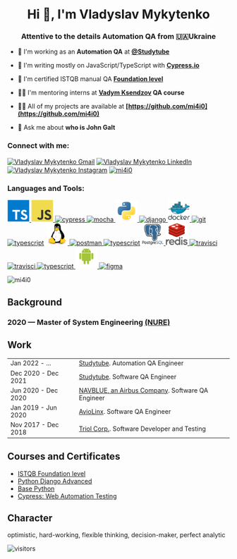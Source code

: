<h1 align="center">Hi 👋, I'm Vladyslav Mykytenko </h1>
<h3 align="center">Attentive to the details Automation QA from 🇺🇦Ukraine</h3>

- 🐝 I'm working as an **Automation QA** at **[@Studytube](https://www.studytube.nl/)**

- 🌱 I'm writing mostly on JavaScript/TypeScript with **[Cypress.io](https://www.cypress.io/)**

- 📜 I'm certified ISTQB manual
  QA **[Foundation level](https://zertdb.isqi.org/en/download/certificate/token/S91ER978sbX6Y3e6)**

- 👨‍🏫 I'm mentoring interns at **[Vadym Ksendzov](https://ksendzov.com/) QA course**

- 👨‍💻 All of my projects are available at **[https://github.com/mi4i0](https://github.com/mi4i0)**

- 💬 Ask me about **who is John Galt**

<p align="left">
<h3 align="left">Connect with me:</h3>
<a href="mailto:mykytenkovladyslav@gmail.com" target="_blank"><img align="center" alt="Vladyslav Mykytenko Gmail" height="65" 
src="https://img.icons8.com/plasticine/100/000000/gmail.png" width="65"/></a>
<a href="https://www.linkedin.com/in/mykytenko/" target="blank"><img align="center" alt="Vladyslav Mykytenko LinkedIn" height="65" 
src="https://img.icons8.com/plasticine/100/000000/linkedin.png" width="65"/></a>
<a href="https://www.instagram.com/mi4i0/" target="blank"><img align="center" alt="Vladyslav Mykytenko Instagram" height="65" 
src="https://img.icons8.com/plasticine/100/000000/instagram-new--v1.png" width="65"/></a>
<a href="https://twitter.com/mi4i0/" target="blank"><img align="center" alt="mi4i0" height="65"
src="https://img.icons8.com/plasticine/100/000000/twitter--v1.png" width="65"/></a>

### Languages and Tools: ###

<a href="https://www.typescriptlang.org/" target="_blank" rel="noreferrer"> <img src="https://raw.githubusercontent.com/devicons/devicon/master/icons/typescript/typescript-original.svg" alt="typescript" width="50" height="50"/> </a>
<a href="https://developer.mozilla.org/en-US/docs/Web/JavaScript" target="_blank" rel="noreferrer"> <img src="https://raw.githubusercontent.com/devicons/devicon/master/icons/javascript/javascript-original.svg" alt="javascript" width="50" height="50"/> </a>
<a href="https://www.cypress.io" target="_blank" rel="noreferrer"> <img src="https://pics.freeicons.io/uploads/icons/png/3556671901536211770-512.png" alt="cypress" width="50" height="50"/> </a>
<a href="https://mochajs.org" target="_blank" rel="noreferrer"> <img src="https://www.vectorlogo.zone/logos/mochajs/mochajs-icon.svg" alt="mocha" width="50" height="50"/> </a>
<a href="https://www.python.org" target="_blank" rel="noreferrer"> <img src="https://raw.githubusercontent.com/devicons/devicon/master/icons/python/python-original.svg" alt="python" width="50" height="50"/> </a>
<a href="https://www.djangoproject.com/" target="_blank" rel="noreferrer"> <img src="https://img.icons8.com/color/48/000000/django.png" alt="django" width="50" height="50"/> </a>
<a href="https://www.docker.com/" target="_blank" rel="noreferrer"> <img src="https://raw.githubusercontent.com/devicons/devicon/master/icons/docker/docker-original-wordmark.svg" alt="docker" width="50" height="50"/> </a>
<a href="https://git-scm.com/" target="_blank" rel="noreferrer"> <img src="https://www.vectorlogo.zone/logos/git-scm/git-scm-icon.svg" alt="git" width="50" height="50"/> </a>
<a href="https://www.sourcetreeapp.com/" target="_blank" rel="noreferrer"> <img src="https://img.icons8.com/external-tal-revivo-color-tal-revivo/96/000000/external-sourcetree-is-a-nice-alternative-to-the-git-command-line-logo-color-tal-revivo.png" alt="typescript" width="50" height="50"/></a>
<a href="https://www.linux.org/" target="_blank" rel="noreferrer"> <img src="https://raw.githubusercontent.com/devicons/devicon/master/icons/linux/linux-original.svg" alt="linux" width="50" height="50"/> </a>
<a href="https://postman.com" target="_blank" rel="noreferrer"> <img src="https://www.vectorlogo.zone/logos/getpostman/getpostman-icon.svg" alt="postman" width="50" height="50"/> </a>
<a href="https://www.soapui.org/" target="_blank" rel="noreferrer"> <img src="https://icons.iconarchive.com/icons/papirus-team/papirus-apps/72/soapui-icon.png" alt="typescript" width="50" height="50"/></a>
<a href="https://www.postgresql.org" target="_blank" rel="noreferrer"> <img src="https://raw.githubusercontent.com/devicons/devicon/master/icons/postgresql/postgresql-original-wordmark.svg" alt="postgresql" width="50" height="50"/> </a>
<a href="https://redis.io" target="_blank" rel="noreferrer"> <img src="https://raw.githubusercontent.com/devicons/devicon/master/icons/redis/redis-original-wordmark.svg" alt="redis" width="50" height="50"/> </a>
<a href="https://travis-ci.org" target="_blank" rel="noreferrer"> <img src="https://www.vectorlogo.zone/logos/travis-ci/travis-ci-icon.svg" alt="travisci" width="50" height="50"/> </a>
<a href="https://semaphoreci.com/" target="_blank" rel="noreferrer"> <img src="https://www.svgrepo.com/show/354324/semaphoreci.svg" alt="travisci" width="50" height="50"/> </a>
<a href="https://www.jetbrains.com/webstorm/" target="_blank" rel="noreferrer"> <img src="https://img.icons8.com/color/144/000000/webstorm.png" alt="typescript" width="50" height="50"/> </a>
<a href="https://developer.android.com" target="_blank" rel="noreferrer"> <img src="https://raw.githubusercontent.com/devicons/devicon/master/icons/android/android-original-wordmark.svg" alt="android" width="50" height="50"/> </a>
<a href="https://www.figma.com/" target="_blank" rel="noreferrer"> <img src="https://www.vectorlogo.zone/logos/figma/figma-icon.svg" alt="figma" width="50" height="50"/> </a> </p>


![mi4i0](https://github-readme-stats.vercel.app/api/top-langs/?username=mi4i0&layout=compact&theme=onedark)

## Background

### 2020 — Master of System Engineering [(NURE)](https://nure.ua/)

## Work

<table>
      <tr>
        <td>Jan 2022 - ...</td>
        <td><a href="https://www.studytube.nl/">Studytube</a>.
          Automation QA Engineer
        </td>
      </tr>  
      <tr>
        <td>Dec 2020 - Dec 2021</td>
        <td><a href="https://www.studytube.nl/"> Studytube</a>.
          Software QA Engineer
        </td>
      </tr>   
      <tr>
        <td>Jun 2020 - Dec 2020</td>
        <td><a href="https://www.navblue.aero/"> NAVBLUE, an Airbus Company</a>.
          Software QA Engineer
        </td>
      </tr>  
      <tr>
        <td>Jan 2019 - Jun 2020</td>
        <td><a href="https://aviolinx.com/"> AvioLinx</a>.
          Software QA Engineer
        </td>
      </tr>
      <tr>
        <td>Nov 2017 - Dec 2018 </td>
        <td><a href="https://triolcorp.eu/en/">Triol Corp.</a>.
          Software Developer and Testing
        </td>
      </tr>
</table>

## Courses and Certificates

* [ISTQB Foundation level](https://zertdb.isqi.org/en/download/certificate/token/S91ER978sbX6Y3e6)
* [Python Django Advanced](https://certificate.ithillel.ua/view/73075625)
* [Base Python](https://certificate.ithillel.ua/view/71131032)
* [Cypress: Web Automation Testing](https://udemy-certificate.s3.amazonaws.com/pdf/UC-e3880ba3-87ff-4ff7-9851-f10287b5712d.pdf)

## Character

optimistic, hard-working, flexible thinking, decision-maker, perfect analytic

![visitors](https://visitor-badge.glitch.me/badge?page_id=mi4i0.visitor-badge&left_color=blue&right_color=red)
